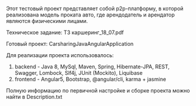 ﻿
Этот тестовый проект представляет собой p2p-платформу, в которой реализована модель проката авто, где арендодатель и арендатор являются физическими лицами.

Техническое задание: ТЗ каршеринг_18_07.pdf

Готовый проект: CarsharingJavaAngularApplication

Для реализации проекта использовалось:
1. backend - Java 8, MySql, Maven, Spring, Hibernate-JPA, REST, Swagger, Lombock, Slf4j, JUnit (Mockito), Liquibase
2. frontend - Angular5, Bootstrap, @angular/cli, karma + jasmine


Полную информацию по первичной настройке и сборке проекта можно найти в Description.txt